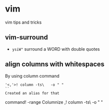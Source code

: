 # vim

vim tips and tricks

## vim-surround

- `ysiW"` surround a WORD with double quotes

## align columns with whitespaces

By using column command

```
'<,'>! column -ts\   -o " "
``
Created an alias for that

```
command! -range Columnize <line1>,<line2>! column -ts\   -o " "
```

